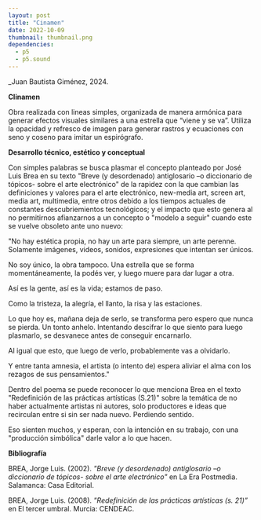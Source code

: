 ```yaml
---
layout: post
title: "Cinamen"
date: 2022-10-09
thumbnail: thumbnail.png
dependencies:
  - p5
  - p5.sound
---
```


<div id="div-sketch">
  <script type="text/javascript" src="sketch.js"></script>
</div>

_Juan Bautista Giménez, 2024.

**Clinamen**

Obra realizada con lineas simples, organizada de manera armónica para generar efectos visuales similares a una estrella que “viene y se va”. Utiliza la opacidad y refresco de imagen para generar rastros y ecuaciones con seno y coseno para imitar un espirógrafo.

**Desarrollo técnico, estético y conceptual**

Con simples palabras se busca plasmar el concepto planteado por José Luis Brea en su texto "Breve (y desordenado) antiglosario –o diccionario de tópicos- sobre el arte electrónico" de la rapidez con la que cambian las definiciones y valores para el arte electrónico, new-media art, screen art, media art, multimedia, entre otros debido a los tiempos actuales de constantes descubriemientos tecnológicos; y el impacto que esto genera al no permitirnos afianzarnos a un concepto o "modelo a seguir" cuando este se vuelve obsoleto ante uno nuevo: 

"No hay estética propia, no hay un arte para siempre, un arte perenne. Solamente imágenes, videos, sonidos, expresiones que intentan ser únicos.

No soy único, la obra tampoco. Una estrella que se forma momentáneamente, la podés ver,  y luego muere para dar lugar a otra.

Así es la gente, así es la vida; estamos de paso.

Como la tristeza, la alegría, el llanto, la risa y las estaciones.

Lo que hoy es, mañana deja de serlo, se transforma pero espero que nunca se pierda.
Un tonto anhelo.
Intentando descifrar lo que siento para luego plasmarlo, se desvanece antes de conseguir encarnarlo. 

Al igual que esto, que luego de verlo, probablemente vas a olvidarlo.

Y entre tanta amnesia, el artista (o intento de) espera aliviar el alma con los rezagos de sus pensamientos."

Dentro del poema se puede reconocer lo que menciona Brea en el texto "Redefinición de las prácticas artísticas (S.21)" sobre la temática de no haber actualmente artistas ni autores, solo productores e ideas que recirculan entre si sin ser nada nuevo. Perdiendo sentido. 

Eso sienten muchos, y esperan, con la intención en su trabajo, con una "producción simbólica"  darle valor a lo que hacen.

**Bibliografía**

BREA, Jorge Luis. (2002). _"Breve (y desordenado) antiglosario –o diccionario de tópicos- sobre el arte electrónico"_ en La Era Postmedia. Salamanca: Casa Editorial.

BREA, Jorge Luis. (2008). _"Redefinición de las prácticas artísticas (s. 21)”_ en El tercer umbral. Murcia: CENDEAC.